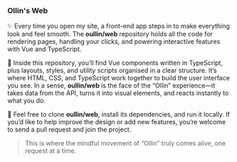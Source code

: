 ### Ollin's Web

:sparkles: Every time you open my site, a front-end app steps in to make everything look and feel smooth. The **oullin/web**
repository holds all the code for rendering pages, handling your clicks, and powering interactive features with Vue and TypeScript.

:cactus: Inside this repository, you’ll find Vue components written in TypeScript, plus layouts, styles, and utility scripts
organised in a clear structure. It’s where HTML, CSS, and TypeScript work together to build the user interface you see.
In a sense, **oullin/web** is the face of the “Ollin” experience—it takes data from the API, turns it into visual elements,
and reacts instantly to what you do.

:rocket: Feel free to clone **oullin/web**, install its dependencies, and run it locally. If you’d like to help improve the design
or add new features, you’re welcome to send a pull request and join the project.

> This is where the mindful movement of “Ollin” truly comes alive, one request at a time.
